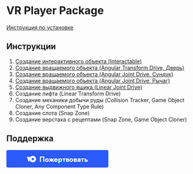 # VR Player Package

[Инструкция по установке](/Guides/00_Installation/)

## Инструкции

1. [Создание интерактивного объекта (Interactable)](/Guides/01_Interactive/)
2. [Создание вращаемого объекта (Angular Transform Drive, Дверь)](/Guides/02_AngularTransformDrive/)
3. [Создание вращаемого объекта (Angular Joint Drive, Сундук)](/Guides/03_AngularJointDrive/)
4. [Создание вращаемого объекта (Angular Joint Drive, Рычаг)](/Guides/04_AngularJointDrive_Level/)
5. [Создание выдвижного ящика (Linear Joint Drive)](/Guides/05_LinearJointDrive_Drawer/)
6. Создание лифта (Linear Transform Drive)
7. Создание механики добычи руды (Collision Tracker, Game Object Cloner, Any Component Type Rule)
8. Создание слота (Snap Zone) 
9. Создание верстака с рецептами (Snap Zone, Game Object Cloner)

## Поддержка

[![Sbor.png](/img/Sbor.png)](https://yoomoney.ru/fundraise/SzaO6AEXfKY.230228)
